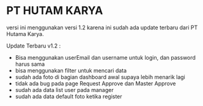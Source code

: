 # PT HUTAM KARYA

versi ini menggunakan versi 1.2 karena ini sudah ada update terbaru dari PT Hutama Karya.

Update Terbaru v1.2 :
- Bisa menggunakan userEmail dan username untuk login, dan password harus sama
- bisa menggunakan filter untuk mencari data
- sudah ada foto di bagian dashboard awal supaya lebih menarik lagi
- tidak ada bug pada page Request Approve dan Master Approve
- sudah ada data list user pada manager
- sudah ada data default foto ketika register
